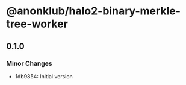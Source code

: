 # @anonklub/halo2-binary-merkle-tree-worker

## 0.1.0

### Minor Changes

- 1db9854: Initial version
